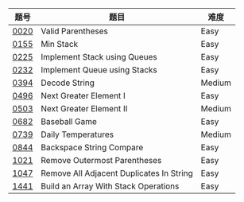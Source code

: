 | 题号 | 题目 | 难度 |
| --- | --- | --- |
| [0020](0020.valid-parentheses/README.md) | Valid Parentheses | Easy |
| [0155](0155.min-stack/README.md) |  Min Stack | Easy | 
| [0225](0225.implement-stack-using-queues/README.md) | Implement Stack using Queues | Easy | 
| [0232](0232.implement-queue-using-stacks/README.md) | Implement Queue using Stacks | Easy |
| [0394](0394.decode-string) | Decode String | Medium |
| [0496](0496.next-greater-element-i/README.md) | Next Greater Element I | Easy |
| [0503](0503.next-greater-element-ii) | Next Greater Element II | Medium |
| [0682](0682.baseball-game/README.md) | Baseball Game | Easy | 
| [0739](0739.daily-temperatures) | Daily Temperatures | Medium |
| [0844](0844.backspace-string-compare/README.md) | Backspace String Compare | Easy | 
| [1021](1021.remove-outermost-parentheses/README.md) | Remove Outermost Parentheses | Easy | 
| [1047](1047.remove-all-adjacent-duplicates-in-string/README.md) | Remove All Adjacent Duplicates In String | Easy |
| [1441](1441.build-an-array-with-stack-operations) | Build an Array With Stack Operations | Easy |
